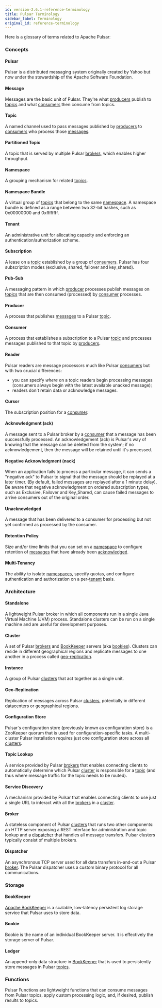 ```yaml
---
id: version-2.6.1-reference-terminology
title: Pulsar Terminology
sidebar_label: Terminology
original_id: reference-terminology
---
```


Here is a glossary of terms related to Apache Pulsar:

### Concepts

#### Pulsar

Pulsar is a distributed messaging system originally created by Yahoo but now under the stewardship of the Apache Software Foundation.

#### Message

Messages are the basic unit of Pulsar. They're what [producers](#producer) publish to [topics](#topic)
and what [consumers](#consumer) then consume from topics.

#### Topic

A named channel used to pass messages published by [producers](#producer) to [consumers](#consumer) who
process those [messages](#message).

#### Partitioned Topic

A topic that is served by multiple Pulsar [brokers](#broker), which enables higher throughput.

#### Namespace

A grouping mechanism for related [topics](#topic).

#### Namespace Bundle

A virtual group of [topics](#topic) that belong to the same [namespace](#namespace). A namespace bundle
is defined as a range between two 32-bit hashes, such as 0x00000000 and 0xffffffff.

#### Tenant

An administrative unit for allocating capacity and enforcing an authentication/authorization scheme.

#### Subscription

A lease on a [topic](#topic) established by a group of [consumers](#consumer). Pulsar has four subscription
modes (exclusive, shared, failover and key_shared).

#### Pub-Sub

A messaging pattern in which [producer](#producer) processes publish messages on [topics](#topic) that
are then consumed (processed) by [consumer](#consumer) processes.

#### Producer

A process that publishes [messages](#message) to a Pulsar [topic](#topic).

#### Consumer

A process that establishes a subscription to a Pulsar [topic](#topic) and processes messages published
to that topic by [producers](#producer).

#### Reader

Pulsar readers are message processors much like Pulsar [consumers](#consumer) but with two crucial differences:

- you can specify *where* on a topic readers begin processing messages (consumers always begin with the latest
  available unacked message);
- readers don't retain data or acknowledge messages.

#### Cursor

The subscription position for a [consumer](#consumer).

#### Acknowledgment (ack)

A message sent to a Pulsar broker by a [consumer](#consumer) that a message has been successfully processed.
An acknowledgement (ack) is Pulsar's way of knowing that the message can be deleted from the system;
if no acknowledgement, then the message will be retained until it's processed.

#### Negative Acknowledgment (nack)

When an application fails to process a particular message, it can sends a "negative ack" to Pulsar
to signal that the message should be replayed at a later timer. (By default, failed messages are
replayed after a 1 minute delay). Be aware that negative acknowledgment on ordered subscription types,
such as Exclusive, Failover and Key_Shared, can cause failed messages to arrive consumers out of the original order.

#### Unacknowledged

A message that has been delivered to a consumer for processing but not yet confirmed as processed by the consumer.

#### Retention Policy

Size and/or time limits that you can set on a [namespace](#namespace) to configure retention of [messages](#message)
that have already been [acknowledged](#acknowledgement-ack).

#### Multi-Tenancy

The ability to isolate [namespaces](#namespace), specify quotas, and configure authentication and authorization
on a per-[tenant](#tenant) basis.

### Architecture

#### Standalone

A lightweight Pulsar broker in which all components run in a single Java Virtual Machine (JVM) process. Standalone
clusters can be run on a single machine and are useful for development purposes.

#### Cluster

A set of Pulsar [brokers](#broker) and [BookKeeper](#bookkeeper) servers (aka [bookies](#bookie)).
Clusters can reside in different geographical regions and replicate messages to one another
in a process called [geo-replication](#geo-replication).

#### Instance

A group of Pulsar [clusters](#cluster) that act together as a single unit.

#### Geo-Replication

Replication of messages across Pulsar [clusters](#cluster), potentially in different datacenters
or geographical regions.

#### Configuration Store

Pulsar's configuration store (previously known as configuration store) is a ZooKeeper quorum that
is used for configuration-specific tasks. A multi-cluster Pulsar installation requires just one
configuration store across all [clusters](#cluster).

#### Topic Lookup

A service provided by Pulsar [brokers](#broker) that enables connecting clients to automatically determine
which Pulsar [cluster](#cluster) is responsible for a [topic](#topic) (and thus where message traffic for
the topic needs to be routed).

#### Service Discovery

A mechanism provided by Pulsar that enables connecting clients to use just a single URL to interact
with all the [brokers](#broker) in a [cluster](#cluster).

#### Broker

A stateless component of Pulsar [clusters](#cluster) that runs two other components: an HTTP server
exposing a REST interface for administration and topic lookup and a [dispatcher](#dispatcher) that
handles all message transfers. Pulsar clusters typically consist of multiple brokers.

#### Dispatcher

An asynchronous TCP server used for all data transfers in-and-out a Pulsar [broker](#broker). The Pulsar
dispatcher uses a custom binary protocol for all communications.

### Storage

#### BookKeeper

[Apache BookKeeper](http://bookkeeper.apache.org/) is a scalable, low-latency persistent log storage
service that Pulsar uses to store data.

#### Bookie

Bookie is the name of an individual BookKeeper server. It is effectively the storage server of Pulsar.

#### Ledger

An append-only data structure in [BookKeeper](#bookkeeper) that is used to persistently store messages in Pulsar [topics](#topic).

### Functions

Pulsar Functions are lightweight functions that can consume messages from Pulsar topics, apply custom processing logic, and, if desired, publish results to topics.
